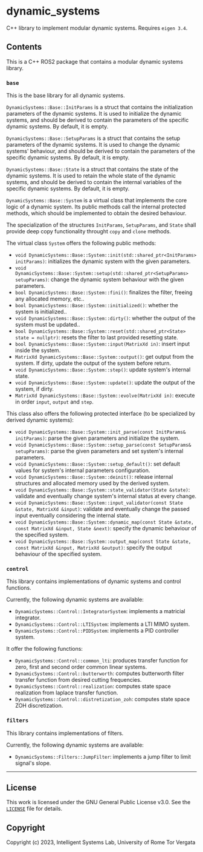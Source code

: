 # dynamic_systems

C++ library to implement modular dynamic systems. Requires `eigen 3.4`.

## Contents

This is a C++ ROS2 package that contains a modular dynamic systems library.

### `base`

This is the base library for all dynamic systems.

`DynamicSystems::Base::InitParams` is a struct that contains the initialization parameters of the dynamic systems. It is used to initialize the dynamic systems, and should be derived to contain the parameters of the specific dynamic systems. By default, it is empty.

`DynamicSystems::Base::SetupParams` is a struct that contains the setup parameters of the dynamic systems. It is used to change the dynamic systems' behaviour, and should be derived to contain the parameters of the specific dynamic systems. By default, it is empty.

`DynamicSystems::Base::State` is a struct that contains the state of the dynamic systems. It is used to retain the whole state of the dynamic systems, and should be derived to contain the internal variables of the specific dynamic systems. By default, it is empty.

`DynamicSystems::Base::System` is a virtual class that implements the core logic of a dynamic system. Its public methods call the internal protected methods, which should be implemented to obtain the desired behaviour.

The specialization of the structures `InitParams`, `SetupParams`, and `State` shall provide deep copy functionality throught `copy` and `clone` methods.

The virtual class `System` offers the following public methods:

- `void DynamicSystems::Base::System::init(std::shared_ptr<InitParams> initParams)`: initializes the dynamic system with the given parameters.
- `void DynamicSystems::Base::System::setup(std::shared_ptr<SetupParams> setupParams)`: change the dynamic system behaviour with the given parameters.
- `bool DynamicSystems::Base::System::fini()`: finalizes the filter, freeing any allocated memory, etc..
- `bool DynamicSystems::Base::System::initialized()`: whether the system is initialized..
- `void DynamicSystems::Base::System::dirty()`: whether the output of the system must be updated..
- `bool DynamicSystems::Base::System::reset(std::shared_ptr<State> state = nullptr)`: resets the filter to last provided resetting state.
- `bool DynamicSystems::Base::System::input(MatrixXd in)`: insert input inside the system.
- `MatrixXd DynamicSystems::Base::System::output()`: get output from the system. If dirty, update the output of the system before return.
- `void DynamicSystems::Base::System::step()`: update system's internal state.
- `void DynamicSystems::Base::System::update()`: update the output of the system, if dirty.
- `MatrixXd DynamicSystems::Base::System::evolve(MatrixXd in)`: execute in order `input`, `output` and `step`.

This class also offers the following protected interface (to be specialized by derived dynamic systems):

- `void DynamicSystems::Base::System::init_parse(const InitParams& initParams)`: parse the given parameters and initialize the system.
- `void DynamicSystems::Base::System::setup_parse(const SetupParams& setupParams)`: parse the given parameters and set system's internal parameters.
- `void DynamicSystems::Base::System::setup_default()`: set default values for system's internal parameters configuration.
- `void DynamicSystems::Base::System::deinit()`: release internal structures and allocated memory used by the derived system.
- `void DynamicSystems::Base::System::state_validator(State &state)`: validate and eventually change system's internal status at every change.
- `void DynamicSystems::Base::System::input_validator(const State &state, MatrixXd &input)`: validate and eventually change the passed input eventually considering the internal state.
- `void DynamicSystems::Base::System::dynamic_map(const State &state, const MatrixXd &input, State &next)`: specify the dynamic behaviour of the specified system.
- `void DynamicSystems::Base::System::output_map(const State &state, const MatrixXd &input, MatrixXd &output)`: specify the output behaviour of the specified system.

### `control`

This library contains implementations of dynamic systems and control functions.

Currently, the following dynamic systems are available:

- `DynamicSystems::Control::IntegratorSystem`: implements a matricial integrator.
- `DynamicSystems::Control::LTISystem`: implements a LTI MIMO system.
- `DynamicSystems::Control::PIDSystem`: implements a PID controller system.

It offer the following functions:

- `DynamicSystems::Control::common_lti`: produces transfer function for zero, first and second order common linear systems.
- `DynamicSystems::Control::butterworth`: computes butterworth filter transfer function from desired cutting frequencies.
- `DynamicSystems::Control::realization`: computes state space realization from laplace transfer function.
- `DynamicSystems::Control::distretization_zoh`: computes state space ZOH discretization.

### `filters`

This library contains implementations of filters.

Currently, the following dynamic systems are available:

- `DynamicSystems::Filters::JumpFilter`: implements a jump filter to limit signal's slope.

---

## License

This work is licensed under the GNU General Public License v3.0. See the [`LICENSE`](../../LICENSE) file for details.

## Copyright

Copyright (c) 2023, Intelligent Systems Lab, University of Rome Tor Vergata
